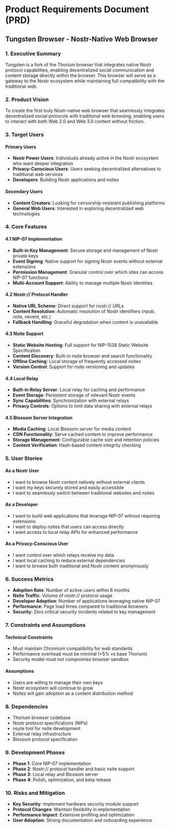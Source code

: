 # Product Requirements Document (PRD)
## Tungsten Browser - Nostr-Native Web Browser

### 1. Executive Summary

Tungsten is a fork of the Thorium browser that integrates native Nostr protocol capabilities, enabling decentralized social communication and content storage directly within the browser. This browser will serve as a gateway to the Nostr ecosystem while maintaining full compatibility with the traditional web.

### 2. Product Vision

To create the first truly Nostr-native web browser that seamlessly integrates decentralized social protocols with traditional web browsing, enabling users to interact with both Web 2.0 and Web 3.0 content without friction.

### 3. Target Users

#### Primary Users
- **Nostr Power Users**: Individuals already active in the Nostr ecosystem who want deeper integration
- **Privacy-Conscious Users**: Users seeking decentralized alternatives to traditional web services
- **Developers**: Building Nostr applications and nsites

#### Secondary Users
- **Content Creators**: Looking for censorship-resistant publishing platforms
- **General Web Users**: Interested in exploring decentralized web technologies

### 4. Core Features

#### 4.1 NIP-07 Implementation
- **Built-in Key Management**: Secure storage and management of Nostr private keys
- **Event Signing**: Native support for signing Nostr events without external extensions
- **Permission Management**: Granular control over which sites can access NIP-07 functions
- **Multi-Account Support**: Ability to manage multiple Nostr identities

#### 4.2 Nostr:// Protocol Handler
- **Native URL Scheme**: Direct support for nostr:// URLs
- **Content Resolution**: Automatic resolution of Nostr identifiers (npub, note, nevent, etc.)
- **Fallback Handling**: Graceful degradation when content is unavailable

#### 4.3 Nsite Support
- **Static Website Hosting**: Full support for NIP-1538 Static Website Specification
- **Content Discovery**: Built-in nsite browser and search functionality
- **Offline Caching**: Local storage of frequently accessed nsites
- **Version Control**: Support for nsite versioning and updates

#### 4.4 Local Relay
- **Built-in Relay Server**: Local relay for caching and performance
- **Event Storage**: Persistent storage of relevant Nostr events
- **Sync Capabilities**: Synchronization with external relays
- **Privacy Controls**: Options to limit data sharing with external relays

#### 4.5 Blossom Server Integration
- **Media Caching**: Local Blossom server for media content
- **CDN Functionality**: Serve cached content to improve performance
- **Storage Management**: Configurable cache size and retention policies
- **Content Verification**: Hash-based content integrity checking

### 5. User Stories

#### As a Nostr User
- I want to browse Nostr content natively without external clients
- I want my keys securely stored and easily accessible
- I want to seamlessly switch between traditional websites and nsites

#### As a Developer
- I want to build web applications that leverage NIP-07 without requiring extensions
- I want to deploy nsites that users can access directly
- I want access to local relay APIs for enhanced performance

#### As a Privacy-Conscious User
- I want control over which relays receive my data
- I want local caching to reduce external dependencies
- I want to browse both traditional and Nostr content anonymously

### 6. Success Metrics

- **Adoption Rate**: Number of active users within 6 months
- **Nsite Traffic**: Volume of nostr:// protocol usage
- **Developer Adoption**: Number of applications leveraging native NIP-07
- **Performance**: Page load times compared to traditional browsers
- **Security**: Zero critical security incidents related to key management

### 7. Constraints and Assumptions

#### Technical Constraints
- Must maintain Chromium compatibility for web standards
- Performance overhead must be minimal (<5% vs base Thorium)
- Security model must not compromise browser sandbox

#### Assumptions
- Users are willing to manage their own keys
- Nostr ecosystem will continue to grow
- Nsites will gain adoption as a content distribution method

### 8. Dependencies

- Thorium browser codebase
- Nostr protocol specifications (NIPs)
- nsyte tool for nsite development
- External relay infrastructure
- Blossom protocol specification

### 9. Development Phases

- **Phase 1**: Core NIP-07 implementation
- **Phase 2**: Nostr:// protocol handler and basic nsite support
- **Phase 3**: Local relay and Blossom server
- **Phase 4**: Polish, optimization, and beta release

### 10. Risks and Mitigation

- **Key Security**: Implement hardware security module support
- **Protocol Changes**: Maintain flexibility in implementation
- **Performance Impact**: Extensive profiling and optimization
- **User Adoption**: Strong documentation and onboarding experience